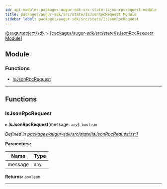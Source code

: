 ```yaml
---
id: api-modules-packages-augur-sdk-src-state-isjsonrpcrequest-module
title: packages/augur-sdk/src/state/IsJsonRpcRequest Module
sidebar_label: packages/augur-sdk/src/state/IsJsonRpcRequest
---
```


[@augurproject/sdk](api-readme.md) > [[packages/augur-sdk/src/state/IsJsonRpcRequest Module]](api-modules-packages-augur-sdk-src-state-isjsonrpcrequest-module.md)

## Module

### Functions

* [IsJsonRpcRequest](api-modules-packages-augur-sdk-src-state-isjsonrpcrequest-module.md#isjsonrpcrequest)

---

## Functions

<a id="isjsonrpcrequest"></a>

###  IsJsonRpcRequest

▸ **IsJsonRpcRequest**(message: *`any`*): `boolean`

*Defined in [packages/augur-sdk/src/state/IsJsonRpcRequest.ts:1](https://github.com/AugurProject/augur/blob/a689f5d0f9/packages/augur-sdk/src/state/IsJsonRpcRequest.ts#L1)*

**Parameters:**

| Name | Type |
| ------ | ------ |
| message | `any` |

**Returns:** `boolean`

___

